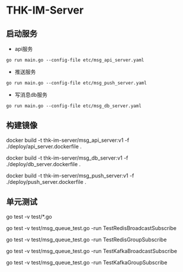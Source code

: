 # THK-IM-Server

## 启动服务   
- api服务
```
go run main.go --config-file etc/msg_api_server.yaml

```

- 推送服务
```
go run main.go --config-file etc/msg_push_server.yaml

```

- 写消息db服务
```
go run main.go --config-file etc/msg_db_server.yaml

```



## 构建镜像

docker build -t thk-im-server/msg_api_server:v1  -f ./deploy/api_server.dockerfile .

docker build -t thk-im-server/msg_db_server:v1  -f ./deploy/db_server.dockerfile .

docker build -t thk-im-server/msg_push_server:v1  -f ./deploy/push_server.dockerfile .

## 单元测试
go test -v test/*.go

go test -v test/msg_queue_test.go -run TestRedisBroadcastSubscribe

go test -v test/msg_queue_test.go -run TestRedisGroupSubscribe

go test -v test/msg_queue_test.go -run TestKafkaBroadcastSubscribe

go test -v test/msg_queue_test.go -run TestKafkaGroupSubscribe
